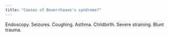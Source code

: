 ```yaml
---
title: "Causes of Booerrhaave's syndrome?"
---
```

Endoscopy. Seizures. Coughing. Asthma. Childbirth. Severe straining. Blunt trauma.

